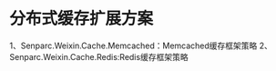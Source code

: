 分布式缓存扩展方案
=========
1、Senparc.Weixin.Cache.Memcached：Memcached缓存框架策略
2、Senparc.Weixin.Cache.Redis:Redis缓存框架策略
